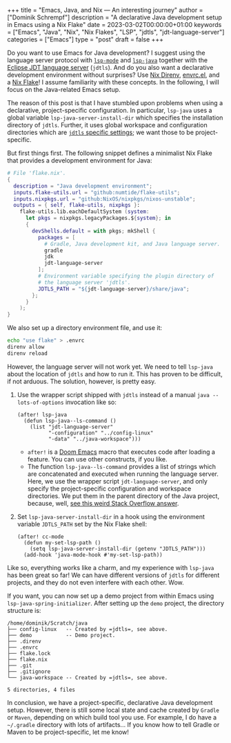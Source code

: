 +++
title = "Emacs, Java, and Nix — An interesting journey"
author = ["Dominik Schrempf"]
description = "A declarative Java development setup in Emacs using a Nix Flake"
date = 2023-03-02T00:00:00+01:00
keywords = ["Emacs", "Java", "Nix", "Nix Flakes", "LSP", "jdtls", "jdt-language-server"]
categories = ["Emacs"]
type = "post"
draft = false
+++

Do you want to use Emacs for Java development? I suggest using the language
server protocol with [`lsp-mode`](https://github.com/emacs-lsp/lsp-mode) and [`lsp-java`](https://github.com/emacs-lsp/lsp-java) together with the [Eclipse JDT
language server](https://github.com/eclipse/eclipse.jdt.ls) (`jdtls`). And do you also want a declarative development
environment without surprises? Use [Nix Direnv](https://github.com/nix-community/nix-direnv), [envrc.el](https://github.com/purcell/envrc), and a [Nix Flake](https://nixos.org/manual/nix/unstable/command-ref/new-cli/nix3-flake.html)! I
assume familiarity with these concepts. In the following, I will focus on the
Java-related Emacs setup.

The reason of this post is that I have stumbled upon problems when using a
declarative, project-specific configuration. In particular, `lsp-java` uses a
global variable `lsp-java-server-install-dir` which specifies the installation
directory of `jdtls`. Further, it uses global workspace and configuration
directories which are [`jdtls` specific settings](https://github.com/eclipse/eclipse.jdt.ls#running-from-the-command-line); we want those to be
project-specific.

But first things first. The following snippet defines a minimalist Nix Flake
that provides a development environment for Java:

```nix
# File 'flake.nix'.
{
  description = "Java development environment";
  inputs.flake-utils.url = "github:numtide/flake-utils";
  inputs.nixpkgs.url = "github:NixOS/nixpkgs/nixos-unstable";
  outputs = { self, flake-utils, nixpkgs }:
    flake-utils.lib.eachDefaultSystem (system:
      let pkgs = nixpkgs.legacyPackages.${system}; in
      {
        devShells.default = with pkgs; mkShell {
          packages = [
            # Gradle, Java development kit, and Java language server.
            gradle
            jdk
            jdt-language-server
          ];
          # Environment variable specifying the plugin directory of
          # the language server 'jdtls'.
          JDTLS_PATH = "${jdt-language-server}/share/java";
        };
      }
    );
}
```

We also set up a directory environment file, and use it:

<a id="code-snippet--envrc"></a>
```sh
echo "use flake" > .envrc
direnv allow
direnv reload
```

However, the language server will not work yet. We need to tell `lsp-java` about
the location of `jdtls` and how to run it. This has proven to be difficult, if
not arduous. The solution, however, is pretty easy.

1.  Use the wrapper script shipped with `jdtls` instead of a manual `java
       --lots-of-options` invocation like so:
    ```emacs-lisp
    (after! lsp-java
      (defun lsp-java--ls-command ()
        (list "jdt-language-server"
              "-configuration" "../config-linux"
              "-data" "../java-workspace")))
    ```

    -   `after!` is a [Doom Emacs](https://github.com/doomemacs/doomemacs) macro that executes code after loading a feature.
        You can use other constructs, if you like.
    -   The function `lsp-java--ls-command` provides a list of strings which are
        concatenated and executed when running the language server. Here, we use
        the wrapper script `jdt-language-server`, and only specify the
        project-specific configuration and workspace directories. We put them in
        the parent directory of the Java project, because, well, [see this weird
        Stack Overflow answer](https://stackoverflow.com/a/53404328/3536806).

2.  Set `lsp-java-server-install-dir` in a hook using the environment variable
    `JDTLS_PATH` set by the Nix Flake shell:
    ```emacs-lisp
    (after! cc-mode
      (defun my-set-lsp-path ()
        (setq lsp-java-server-install-dir (getenv "JDTLS_PATH")))
      (add-hook 'java-mode-hook #'my-set-lsp-path))
    ```

Like so, everything works like a charm, and my experience with `lsp-java` has
been great so far! We can have different versions of `jdtls` for different
projects, and they do not even interfere with each other. Wow.

If you want, you can now set up a demo project from within Emacs using
`lsp-java-spring-initializer`. After setting up the `demo` project, the
directory structure is:

```text
/home/dominik/Scratch/java
├── config-linux   -- Created by =jdtls=, see above.
├── demo           -- Demo project.
├── .direnv
├── .envrc
├── flake.lock
├── flake.nix
├── .git
├── .gitignore
└── java-workspace -- Created by =jdtls=, see above.

5 directories, 4 files
```

In conclusion, we have a project-specific, declarative Java development setup.
However, there is still some local state and cache created by `Gradle` or
`Maven`, depending on which build tool you use. For example, I do have a
`~/.gradle` directory with lots of artifacts... If you know how to tell Gradle
or Maven to be project-specific, let me know!
